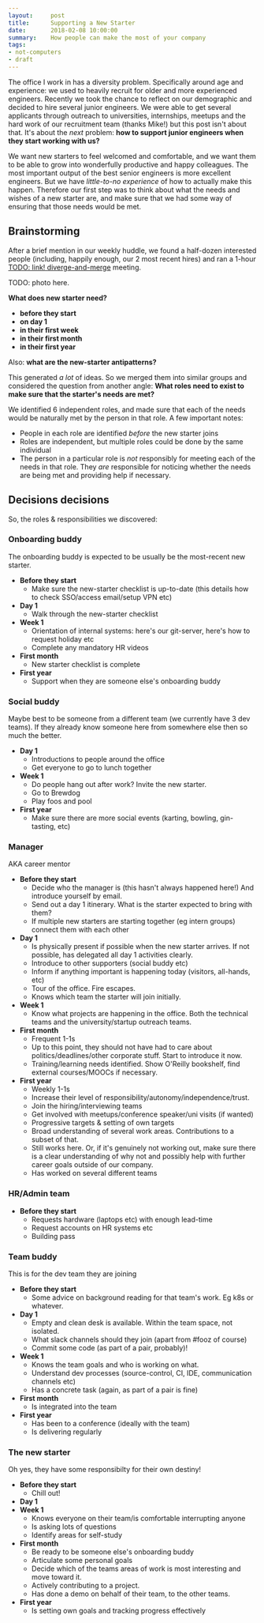 ```yaml
---
layout:     post
title:      Supporting a New Starter
date:       2018-02-08 10:00:00
summary:    How people can make the most of your company
tags:
- not-computers
- draft
---
```


The office I work in has a diversity problem. Specifically around age and experience: we used to heavily recruit for older and more experienced engineers. Recently we took the chance to reflect on our demographic and decided to hire several junior engineers. We were able to get several applicants through outreach to universities, internships, meetups and the hard work of our recruitment team (thanks Mike!) but this post isn't about that. It's about the _next_ problem: **how to support junior engineers when they start working with us?**

We want new starters to feel welcomed and comfortable, and we want them to be able to grow into wonderfully productive and happy colleagues. The most important output of the best senior engineers is more excellent engineers. But we have _little-to-no experience_ of how to actually make this happen. Therefore our first step was to think about what the needs and wishes of a new starter are, and make sure that we had some way of ensuring that those needs would be met.

## Brainstorming

After a brief mention in our weekly huddle, we found a half-dozen interested people (including, happily enough, our 2 most recent hires) and ran a 1-hour [TODO: link! diverge-and-merge]() meeting.

TODO: photo here.

**What does new starter need?**

 - **before they start**
 - **on day 1**
 - **in their first week**
 - **in their first month**
 - **in their first year**
 
 Also: **what are the new-starter antipatterns?**

This generated *a lot* of ideas. So we merged them into similar groups and considered the question from another angle: **What roles need to exist to make sure that the starter's needs are met?**

We identified 6 independent roles, and made sure that each of the needs would be naturally met by the person in that role. A few important notes:

 - People in each role are identified *before* the new starter joins
 - Roles are independent, but multiple roles could be done by the same individual
 - The person in a particular role is _not_ responsibly for meeting each of the needs in that role. They _are_ responsible for noticing whether the needs are being met and providing help if necessary.

## Decisions decisions

So, the roles & responsibilities we discovered:

### Onboarding buddy

The onboarding buddy is expected to be usually be the most-recent new starter.

  - **Before they start**
    + Make sure the new-starter checklist is up-to-date (this details how to check SSO/access email/setup VPN etc)
  - **Day 1**
    + Walk through the new-starter checklist
  - **Week 1**
    + Orientation of internal systems: here's our git-server, here's how to request holiday etc
	+ Complete any mandatory HR videos
  - **First month**
    + New starter checklist is complete
  - **First year**
    + Support when they are someone else's onboarding buddy


### Social buddy

Maybe best to be someone from a different team (we currently have 3 dev teams). If they already know someone here from somewhere else then so much the better.

  - **Day 1**
    + Introductions to people around the office
	+ Get everyone to go to lunch together
  - **Week 1**
    + Do people hang out after work? Invite the new starter.
    + Go to Brewdog
    + Play foos and pool
  - **First year**
    + Make sure there are more social events (karting, bowling, gin-tasting, etc)

### Manager

AKA career mentor

  - **Before they start**
    + Decide who the manager is (this hasn't always happened here!) And introduce yourself by email.
    + Send out a day 1 itinerary. What is the starter expected to bring with them?
	+ If multiple new starters are starting together (eg intern groups) connect them with each other
  - **Day 1**
    + Is physically present if possible when the new starter arrives. If not possible, has delegated all day 1 activities clearly.
	+ Introduce to other supporters (social buddy etc)
    + Inform if anything important is happening today (visitors, all-hands, etc)
    + Tour of the office. Fire escapes.
	+ Knows which team the starter will join initially.
  - **Week 1**
    + Know what projects are happening in the office. Both the technical teams and the university/startup outreach teams.
  - **First month**
    + Frequent 1-1s
	+ Up to this point, they should not have had to care about politics/deadlines/other corporate stuff. Start to introduce it now.
	+ Training/learning needs identified. Show O'Reilly bookshelf, find external courses/MOOCs if necessary.
  - **First year**
    + Weekly 1-1s
    + Increase their level of responsibility/autonomy/independence/trust.
	+ Join the hiring/interviewing teams
	+ Get involved with meetups/conference speaker/uni visits (if wanted)
	+ Progressive targets & setting of own targets
	+ Broad understanding of several work areas. Contributions to a subset of that.
    + Still works here. Or, if it's genuinely not working out, make sure there is a clear understanding of why not and possibly help with further career goals outside of our company.
	+ Has worked on several different teams

### HR/Admin team

  - **Before they start**
    + Requests hardware (laptops etc) with enough lead-time
	+ Request accounts on HR systems etc
    + Building pass

### Team buddy

This is for the dev team they are joining

  - **Before they start**
    + Some advice on background reading for that team's work. Eg k8s or whatever.
  - **Day 1**
    + Empty and clean desk is available. Within the team space, not isolated.
	+ What slack channels should they join (apart from #fooz of course)
	+ Commit some code (as part of a pair, probably)!
  - **Week 1**
    + Knows the team goals and who is working on what.
	+ Understand dev processes (source-control, CI, IDE, communication channels etc)
	+ Has a concrete task (again, as part of a pair is fine)
  - **First month**
    + Is integrated into the team
  - **First year**
    + Has been to a conference (ideally with the team)
	+ Is delivering regularly

### The new starter

Oh yes, they have some responsibilty for their own destiny!

  - **Before they start**
    + Chill out!
  - **Day 1**
  - **Week 1**
    + Knows everyone on their team/is comfortable interrupting anyone
    + Is asking lots of questions
	+ Identify areas for self-study
  - **First month**
    + Be ready to be someone else's onboarding buddy
    + Articulate some personal goals
    + Decide which of the teams areas of work is most interesting and move toward it.
    + Actively contributing to a project.
    + Has done a demo on behalf of their team, to the other teams.
  - **First year**
    + Is setting own goals and tracking progress effectively
